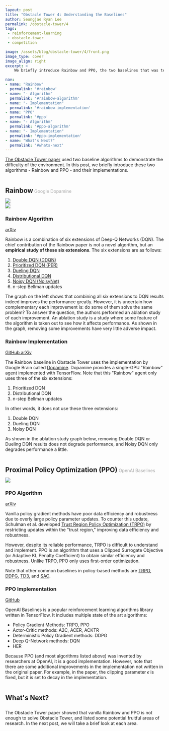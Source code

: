 ```yaml
---
layout: post
title: "Obstacle Tower 4: Understanding the Baselines"
author: Seungjae Ryan Lee
permalink: /obstacle-tower/4
tags:
 - reinforcement-learning
 - obstacle-tower
 - competition

image: /assets/blog/obstacle-tower/4/front.png
image_type: cover
image_align: right
excerpt: >
    We briefly introduce Rainbow and PPO, the two baselines that was tested on Obstacle Tower.

nav:
- name: "Rainbow"
  permalink: '#rainbow'
- name: "- Algorithm"
  permalink: '#rainbow-algorithm'
- name: "- Implementation"
  permalink: '#rainbow-implementation'
- name: "PPO"
  permalink: '#ppo'
- name: "- Algorithm"
  permalink: '#ppo-algorithm'
- name: "- Implementation"
  permalink: '#ppo-implementation'
- name: "What's Next?"
  permalink: '#whats-next'
---
```


<style type="text/css">
   h2 {
      margin-bottom: 0 !important;
   }
   h2 + p {
      color: darkgray !important;
   }
   h2, h2 + p {
      display: inline-block !important;
   }
</style>
[The Obstacle Tower paper](https://storage.googleapis.com/obstacle-tower-build/Obstacle_Tower_Paper_Final.pdf) used two baseline algorithms to demonstrate the difficulty of the environment. In this post, we briefly introduce these two algorithms - Rainbow and PPO - and their implementations.

## Rainbow

Google Dopamine

<div class="mdl-grid">
  <div class="mdl-layout-spacer"></div>
  <div class="mdl-cell mdl-cell--6-col mdl-cell--6-col-desktop mdl-cell--4-col-tablet mdl-cell--12-col-phone mdl-cell--hide-phone">
    <img src="{{absolute_url}}/assets/blog/obstacle-tower/4/rainbow.png">
  </div>
  <div class="mdl-cell mdl-cell--6-col mdl-cell--6-col-desktop mdl-cell--4-col-tablet mdl-cell--12-col-phone mdl-cell--hide-phone">
    <img src="{{absolute_url}}/assets/blog/obstacle-tower/4/rainbow_ablation.png">
  </div>
  <div class="mdl-layout-spacer"></div>
</div>

### Rainbow Algorithm

<a class="mdl-button mdl-js-button mdl-button--raised mdl-js-ripple-effect mdl-button--colored" href="https://arxiv.org/abs/1710.02298">
arXiv
</a>

Rainbow is a combination of six extensions of Deep-Q Networks (DQN). The chief contribution of the Rainbow paper is not a novel algorithm, but an **empirical study of these six extensions**. The six extensions are as follows:

1. [Double DQN (DDQN)](https://arxiv.org/abs/1509.06461)
2. [Prioritized DQN (PER)](https://arxiv.org/abs/1511.05952)
3. [Dueling DQN](https://arxiv.org/abs/1511.06581)
4. [Distributional DQN](https://arxiv.org/abs/1707.06887)
5. [Noisy DQN (NoisyNet)](https://arxiv.org/abs/1706.10295)
6. n-step Bellman updates

The graph on the left shows that combining all six extensions to DQN results indeed improves the performance greatly. However, it is uncertain how complementary each improvement is: do some of them solve the same problem? To answer the question, the authors performed an ablation study of each improvement. An ablation study is a study where some feature of the algorithm is taken out to see how it affects performance. As shown in the graph, removing some improvements have very little adverse impact.

### Rainbow Implementation

<a class="mdl-button mdl-js-button mdl-button--raised mdl-js-ripple-effect mdl-button--colored" href="https://github.com/google/dopamine">
GitHub
</a>
<a class="mdl-button mdl-js-button mdl-button--raised mdl-js-ripple-effect mdl-button--colored" href="https://arxiv.org/abs/1812.06110">
arXiv
</a>

The Rainbow baseline in Obstacle Tower uses the implementation by Google Brain called [Dopamine](https://github.com/google/dopamine). Dopamine provides a single-GPU "Rainbow" agent implemented with TensorFlow. Note that this "Rainbow" agent only uses three of the six extensions:

1. Prioritized DQN
2. Distributional DQN
3. n-step Bellman updates

In other words, it does not use these three extensions:

1. Double DQN
2. Dueling DQN
3. Noisy DQN

As shown in the ablation study graph below, removing Double DQN or Dueling DQN results does not degrade performance, and Noisy DQN only degrades performance a little.


## Proximal Policy Optimization (PPO)

OpenAI Baselines

<div class="mdl-grid">
  <div class="mdl-layout-spacer"></div>
  <div class="mdl-cell mdl-cell--8-col mdl-cell--8-col-desktop mdl-cell--6-col-tablet mdl-cell--12-col-phone mdl-cell--hide-phone">
    <img src="{{absolute_url}}/assets/blog/obstacle-tower/4/ppo.png">
  </div>
  <div class="mdl-layout-spacer"></div>
</div>


### PPO Algorithm

<a class="mdl-button mdl-js-button mdl-button--raised mdl-js-ripple-effect mdl-button--colored" href="https://arxiv.org/abs/1707.06347">
arXiv
</a>

Vanilla policy gradient methods have poor data efficiency and robustness due to overly large policy parameter updates. To counter this update, Schulman et al. developed [Trust Region Policy Optimization (TRPO)](https://arxiv.org/abs/1502.05477) by restricting updates within the "trust region," improving data efficiency and robustness.

However, despite its reliable performance, TRPO is difficult to understand and implement. PPO is an algorithm that uses a Clipped Surrogate Objective (or Adaptive KL Penalty Coefficient) to obtain similar efficiency and robustness. Unlike TRPO, PPO only uses first-order optimization.

Note that other common baselines in policy-based methods are [TRPO](https://arxiv.org/abs/1502.05477), [DDPG](https://arxiv.org/abs/1509.02971), [TD3](https://arxiv.org/abs/1802.09477), and [SAC](https://arxiv.org/abs/1801.01290).

### PPO Implementation

<a class="mdl-button mdl-js-button mdl-button--raised mdl-js-ripple-effect mdl-button--colored" href="https://github.com/openai/baselines">
GitHub
</a>

OpenAI Baselines is a popular reinforcement learning algorithms library written in TensorFlow. It includes multiple state of the art algorithms:

- Policy Gradient Methods: TRPO, PPO
- Actor-Critic methods: A2C, ACER, ACKTR
- Deterministic Policy Gradient methods: DDPG
- Deep Q-Network methods: DQN
- HER

Because PPO (and most algorithms listed above) was invented by researchers at OpenAI, it is a good implementation. However, note that there are some additional improvements in the implementation not written in the original paper. For example, in the paper, the clipping parameter $\epsilon​$ is fixed, but it is set to decay in the implementation.

## What's Next?

&nbsp;

The Obstacle Tower paper showed that vanilla Rainbow and PPO is not enough to solve Obstacle Tower, and listed some potential fruitful areas of research. In the next post, we will take a brief look at each area.

